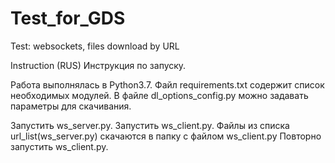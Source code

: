 # Test_for_GDS
Test: websockets, files download by URL

Instruction (RUS)
Инструкция по запуску.

Работа выполнялась в Python3.7.
Файл requirements.txt содержит список необходимых модулей.
В файле dl_options_config.py можно задавать параметры для скачивания.

Запустить ws_server.py.
Запустить ws_client.py.
Файлы из списка url_list(ws_server.py) скачаются в папку с файлом ws_client.py
Повторно запустить ws_client.py.
